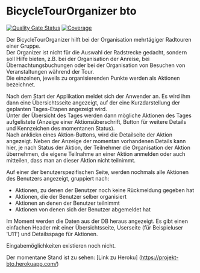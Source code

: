 # BicycleTourOrganizer  bto

[![Quality Gate Status](https://sonarcloud.io/api/project_badges/measure?project=wodie99_BicycleTourOrganizer-backend&metric=alert_status)](https://sonarcloud.io/summary/new_code?id=wodie99_BicycleTourOrganizer-backend)
[![Coverage](https://sonarcloud.io/api/project_badges/measure?project=wodie99_BicycleTourOrganizer-backend&metric=coverage)](https://sonarcloud.io/summary/new_code?id=wodie99_BicycleTourOrganizer-backend)

Der BicycleTourOrganizer hilft bei der Organisation mehrtägiger Radtouren einer Gruppe.  
Der Organizer ist nicht für die Auswahl der Radstrecke gedacht, sondern soll Hilfe bieten, z.B. bei der Organisation der Anreise, bei Übernachtungsbuchungen oder bei der Organisation von Besuchen von Veranstaltungen während der Tour.   
Die einzelnen, jeweils zu organisierenden Punkte werden als Aktionen bezeichnet.

Nach dem Start der Applikation meldet sich der Anwender an. Es wird ihm dann eine Übersichtsseite angezeigt, auf der eine Kurzdarstellung der geplanten Tages-Etapen angezeigt wird.  
Unter der Übersicht des Tages werden dann mögliche Aktionen des Tages aufgelistete (Anzeige einer Aktionsüberschrift, Button für weitere Details und Kennzeichen des momentanen Status).  
Nach anklickn eines Aktion-Buttons, wird die Detailseite der Aktion angezeigt. Neben der Anzeige der momentan vorhandenen Details kann hier, je nach Status der Aktion, der Teilnehmer die Organisation der Aktion übernehmen, die eigene Teilnahme an einer Aktion anmelden oder auch mitteilen, dass man an dieser Aktion nicht teilnimmt.

Auf einer der benutzerspezifischen Seite, werden nochmals alle Aktionen des Benutzers angezeigt, gruppiert nach:
- Aktionen, zu denen der Benutzer noch keine Rückmeldung gegeben hat
- Aktionen, die der Benutzer selber organisiert
- Aktionen an denen der Benutzer teilnimmt
- Aktionen von denen sich der Benutzer abgemeldet hat

Im Moment werden die Daten aus der DB heraus angezeigt.
Es gibt einen einfachen Header mit einer Übersichtsseite, Userseite (für Beispieluser 'U11') und Detailsspage für Aktionen.

Eingabemöglichkeiten existieren noch nicht.

Der momentane Stand ist zu sehen: [Link zu Heroku] (https://projekt-bto.herokuapp.com/)